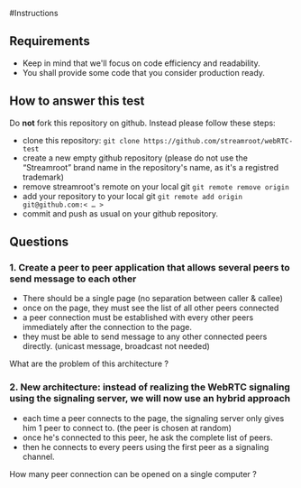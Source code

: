 #Instructions

## Requirements

- Keep in mind that we'll focus on code efficiency and readability.
- You shall provide some code that you consider production ready.

## How to answer this test

Do **not** fork this repository on github. Instead please follow these steps:
- clone this repository: `git clone https://github.com/streamroot/webRTC-test`
- create a new empty github repository (please do not use the  “Streamroot” brand name in the repository's name, as it's a registred trademark)
- remove streamroot's remote on your local git `git remote remove origin`
- add your repository to your local git `git remote add origin git@github.com:< … >`
- commit and push as usual on your github repository.

## Questions

### 1. Create a peer to peer application that allows several peers to send message to each other

- There should be a single page (no separation between caller & callee)
- once on the page, they must see the list of all other peers connected
- a peer connection must be established with every other peers immediately after the connection to the page.
- they must be able to send message to any other connected peers directly. (unicast message, broadcast not needed)

What are the problem of this architecture ?

### 2. New architecture: instead of realizing the WebRTC signaling using the signaling server, we will now use an hybrid approach

- each time a peer connects to the page, the signaling server only gives him 1 peer to connect to. (the peer is chosen at random)
- once he's connected to this peer, he ask the complete  list of peers.
- then he connects to every peers using the first peer as a signaling channel.

How many peer connection can be opened on a single computer ?
